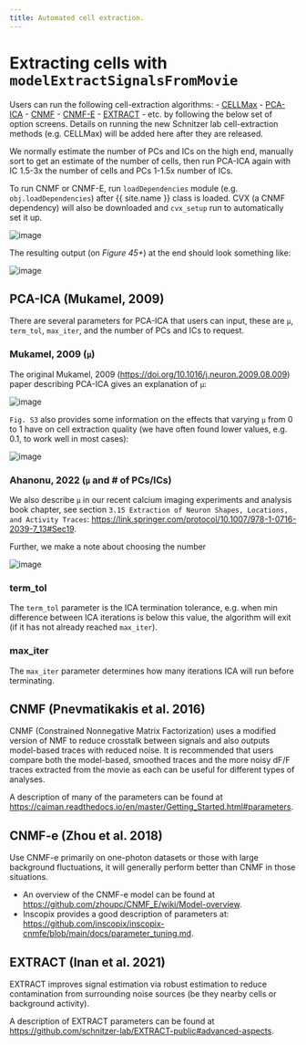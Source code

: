 ```yaml
---
title: Automated cell extraction.
---
```


# Extracting cells with `modelExtractSignalsFromMovie`

Users can run the following cell-extraction algorithms:
    - <a href='https://searchworks.stanford.edu/view/11513617'>CELLMax</a>
    - <a href='https://github.com/mukamel-lab/CellSort'>PCA-ICA</a>
    - <a href='https://github.com/flatironinstitute/CaImAn-MATLAB' target='_blank'>CNMF</a>
    - <a href='https://github.com/zhoupc/CNMF_E'>CNMF-E</a>
    - <a href='https://github.com/schnitzer-lab/EXTRACT-public' target='_blank'>EXTRACT</a>
    - etc.
by following the below set of option screens. Details on running the new Schnitzer lab cell-extraction methods (e.g. CELLMax) will be added here after they are released.

We normally estimate the number of PCs and ICs on the high end, manually sort to get an estimate of the number of cells, then run PCA-ICA again with IC 1.5-3x the number of cells and PCs 1-1.5x number of ICs.

To run CNMF or CNMF-E, run `loadDependencies` module (e.g. `obj.loadDependencies`) after {{ site.name }} class is loaded. CVX (a CNMF dependency) will also be downloaded and `cvx_setup` run to automatically set it up.

![image](https://user-images.githubusercontent.com/5241605/49830421-fa608380-fd45-11e8-8d9a-47a3d2921111.png)

The resulting output (on _Figure 45+_) at the end should look something like:

![image](https://user-images.githubusercontent.com/5241605/67053021-fe42fc00-f0f4-11e9-980c-88f463cb5043.png)

<!-- ![image](https://user-images.githubusercontent.com/5241605/51728907-c2c44700-2026-11e9-9614-1a57c3a60f5f.png) -->

<!-- ****************************************** -->

## PCA-ICA (Mukamel, 2009)

There are several parameters for PCA-ICA that users can input, these are `µ`, `term_tol`, `max_iter`, and the number of PCs and ICs to request.

### Mukamel, 2009 (`µ`)
The original Mukamel, 2009 (https://doi.org/10.1016/j.neuron.2009.08.009) paper describing PCA-ICA gives an explanation of `µ`:

![image](https://user-images.githubusercontent.com/5241605/180803955-55367e92-d1f6-494c-a78d-a1165da1b70a.png)

`Fig. S3` also provides some information on the effects that varying `µ` from 0 to 1 have on cell extraction quality (we have often found lower values, e.g. 0.1, to work well in most cases):

![image](https://user-images.githubusercontent.com/5241605/180803154-be738669-b90c-4cf3-850b-71441359bb25.png)

### Ahanonu, 2022 (`µ` and # of PCs/ICs)

We also describe `µ` in our recent calcium imaging experiments and analysis book chapter, see section `3.15 Extraction of Neuron Shapes, Locations, and Activity Traces`: https://link.springer.com/protocol/10.1007/978-1-0716-2039-7_13#Sec19. 

Further, we make a note about choosing the number

![image](https://user-images.githubusercontent.com/5241605/180802392-b134fed1-c8ab-45b5-9ee6-814100e410ed.png)

### term_tol

The `term_tol` parameter is the ICA termination tolerance, e.g. when min difference between ICA iterations is below this value, the algorithm will exit (if it has not already reached `max_iter`).

### max_iter

The `max_iter` parameter determines how many iterations ICA will run before terminating.

## CNMF (Pnevmatikakis et al. 2016)

CNMF (Constrained Nonnegative Matrix Factorization) uses a modified version of NMF to reduce crosstalk between signals and also outputs model-based traces with reduced noise. It is recommended that users compare both the model-based, smoothed traces and the more noisy dF/F traces extracted from the movie as each can be useful for different types of analyses.

A description of many of the parameters can be found at https://caiman.readthedocs.io/en/master/Getting_Started.html#parameters.

## CNMF-e (Zhou et al. 2018)

Use CNMF-e primarily on one-photon datasets or those with large background fluctuations, it will generally perform better than CNMF in those situations.

- An overview of the CNMF-e model can be found at https://github.com/zhoupc/CNMF_E/wiki/Model-overview.
- Inscopix provides a good description of parameters at: https://github.com/inscopix/inscopix-cnmfe/blob/main/docs/parameter_tuning.md.

## EXTRACT (Inan et al. 2021)

EXTRACT improves signal estimation via robust estimation to reduce contamination from surrounding noise sources (be they nearby cells or background activity).

A description of EXTRACT parameters can be found at https://github.com/schnitzer-lab/EXTRACT-public#advanced-aspects.